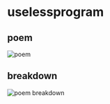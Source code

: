 # uselessprogram

## poem

![poem](https://raw.githubusercontent.com/whykatherine/uselessprogram/main/img/uselessprogram.png)

## breakdown

![poem breakdown](https://raw.githubusercontent.com/whykatherine/uselessprogram/main/img/breakdown.png)